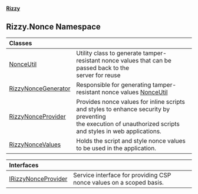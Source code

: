 #### [Rizzy](index 'index')

## Rizzy.Nonce Namespace

| Classes | |
| :--- | :--- |
| [NonceUtil](Rizzy.Nonce.NonceUtil 'Rizzy.Nonce.NonceUtil') | Utility class to generate tamper-resistant nonce values that can be passed back to the<br/>server for reuse |
| [RizzyNonceGenerator](Rizzy.Nonce.RizzyNonceGenerator 'Rizzy.Nonce.RizzyNonceGenerator') | Responsible for generating tamper-resistant nonce values [NonceUtil](Rizzy.Nonce.NonceUtil 'Rizzy.Nonce.NonceUtil') |
| [RizzyNonceProvider](Rizzy.Nonce.RizzyNonceProvider 'Rizzy.Nonce.RizzyNonceProvider') | Provides nonce values for inline scripts and styles to enhance security by preventing<br/>the execution of unauthorized scripts and styles in web applications. |
| [RizzyNonceValues](Rizzy.Nonce.RizzyNonceValues 'Rizzy.Nonce.RizzyNonceValues') | Holds the script and style nonce values to be used in the application. |

| Interfaces | |
| :--- | :--- |
| [IRizzyNonceProvider](Rizzy.Nonce.IRizzyNonceProvider 'Rizzy.Nonce.IRizzyNonceProvider') | Service interface for providing CSP nonce values on a scoped basis. |
